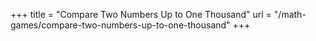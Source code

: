 +++
title = "Compare Two Numbers Up to One Thousand"
url = "/math-games/compare-two-numbers-up-to-one-thousand"
+++